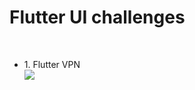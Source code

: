 #  Flutter UI challenges 
<br>
<ul>
  <li>1. Flutter VPN</li>
  <img src="https://pbs.twimg.com/ext_tw_video_thumb/1215855028893900800/pu/img/l8OXawXx4ky47DM-.jpg"/>
